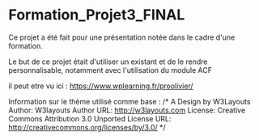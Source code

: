 # Formation_Projet3_FINAL

Ce projet a été fait pour une présentation notée dans le cadre d'une formation.

Le but de ce projet était d'utiliser un existant et de le rendre personnalisable, notamment avec l'utilisation du module ACF

il peut etre vu ici : https://www.wplearning.fr/proolivier/


Information sur le thème utilisé comme base :
/*
A Design by W3Layouts
Author: W3layouts
Author URL: http://w3layouts.com
License: Creative Commons Attribution 3.0 Unported
License URL: http://creativecommons.org/licenses/by/3.0/
*/

